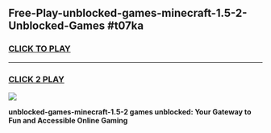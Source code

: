 
## Free-Play-unblocked-games-minecraft-1.5-2-Unblocked-Games #t07ka
<h3>
<a href="https://news.freeplayer.one?title=unblocked-games-minecraft-1.5-2&ref=8M">CLICK TO PLAY</a></h3>
<hr>

<h3>
<a href="https://news.freeplayer.one?title=unblocked-games-minecraft-1.5-2&ref=8M">CLICK 2 PLAY</a>
  
</h3>

<a href="https://news.freeplayer.one?title=unblocked-games-minecraft-1.5-2&ref=8M"><img src="https://clearcache.store/games.png"></a>


**unblocked-games-minecraft-1.5-2 games unblocked: Your Gateway to Fun and Accessible Online Gaming**
